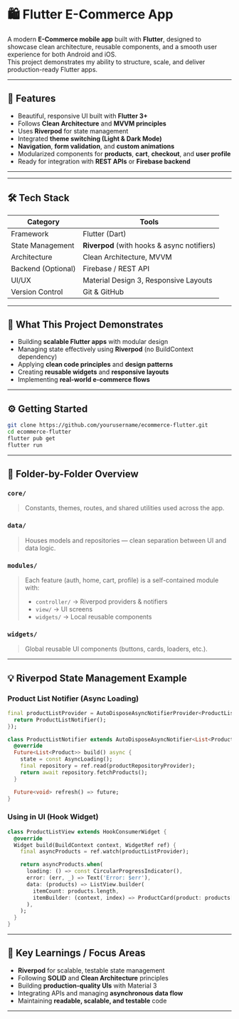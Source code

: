 
# 🛍️ Flutter E-Commerce App

A modern **E-Commerce mobile app** built with **Flutter**, designed to showcase clean architecture, reusable components, and a smooth user experience for both Android and iOS.  
This project demonstrates my ability to structure, scale, and deliver production-ready Flutter apps.

---

## 🚀 Features

- Beautiful, responsive UI built with **Flutter 3+**
- Follows **Clean Architecture** and **MVVM principles**
- Uses **Riverpod** for state management
- Integrated **theme switching (Light & Dark Mode)**
- **Navigation**, **form validation**, and **custom animations**
- Modularized components for **products**, **cart**, **checkout**, and **user profile**
- Ready for integration with **REST APIs** or **Firebase backend**

---



---

## 🛠️ Tech Stack

| Category           | Tools                                      |
|--------------------|--------------------------------------------|
| Framework          | Flutter (Dart)                             |
| State Management   | **Riverpod** (with hooks & async notifiers) |
| Architecture       | Clean Architecture, MVVM                   |
| Backend (Optional) | Firebase / REST API                        |
| UI/UX              | Material Design 3, Responsive Layouts      |
| Version Control    | Git & GitHub                               |

---



## 🧠 What This Project Demonstrates

- Building **scalable Flutter apps** with modular design  
- Managing state effectively using **Riverpod** (no BuildContext dependency)
- Applying **clean code principles** and **design patterns**  
- Creating **reusable widgets** and **responsive layouts**  
- Implementing **real-world e-commerce flows**

---

## ⚙️ Getting Started

```bash
git clone https://github.com/yourusername/ecommerce-flutter.git
cd ecommerce-flutter
flutter pub get
flutter run
```

---

## 🧪 Folder-by-Folder Overview

### `core/`
> Constants, themes, routes, and shared utilities used across the app.

### `data/`
> Houses models and repositories — clean separation between UI and data logic.

### `modules/`
> Each feature (auth, home, cart, profile) is a self-contained module with:
> - `controller/` → Riverpod providers & notifiers  
> - `view/` → UI screens  
> - `widgets/` → Local reusable components

### `widgets/`
> Global reusable UI components (buttons, cards, loaders, etc.).

---

## 💡 Riverpod State Management Example

### Product List Notifier (Async Loading)

```dart
final productListProvider = AutoDisposeAsyncNotifierProvider<ProductListNotifier, List<Product>>(() {
  return ProductListNotifier();
});

class ProductListNotifier extends AutoDisposeAsyncNotifier<List<Product>> {
  @override
  Future<List<Product>> build() async {
    state = const AsyncLoading();
    final repository = ref.read(productRepositoryProvider);
    return await repository.fetchProducts();
  }

  Future<void> refresh() => future;
}
```

### Using in UI (Hook Widget)

```dart
class ProductListView extends HookConsumerWidget {
  @override
  Widget build(BuildContext context, WidgetRef ref) {
    final asyncProducts = ref.watch(productListProvider);

    return asyncProducts.when(
      loading: () => const CircularProgressIndicator(),
      error: (err, _) => Text('Error: $err'),
      data: (products) => ListView.builder(
        itemCount: products.length,
        itemBuilder: (context, index) => ProductCard(product: products[index]),
      ),
    );
  }
}
```

---

## 📘 Key Learnings / Focus Areas

- **Riverpod** for scalable, testable state management  
- Following **SOLID** and **Clean Architecture** principles  
- Building **production-quality UIs** with Material 3  
- Integrating APIs and managing **asynchronous data flow**  
- Maintaining **readable, scalable, and testable** code

---

